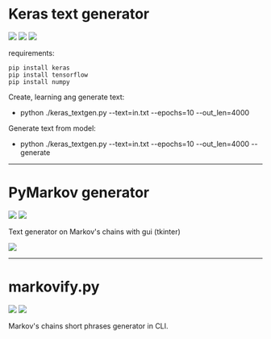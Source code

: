 # Keras text generator
![](https://img.shields.io/badge/python-3.7-blue)
![](https://img.shields.io/badge/pip%20install-keras-blue)
![](https://img.shields.io/badge/pip%20install-TensorFlow-blue)

requirements:
```
pip install keras
pip install tensorflow
pip install numpy
```

Create, learning ang generate text:
* python ./keras_textgen.py --text=in.txt --epochs=10 --out_len=4000

Generate text from model:
* python ./keras_textgen.py --text=in.txt --epochs=10 --out_len=4000 --generate


---------------------------------------------------------------------------
# PyMarkov generator
![](https://img.shields.io/badge/python-3.7-blue)
![](https://img.shields.io/badge/pip%20install-tkinter-blue)

Text generator on Markov's chains with gui (tkinter)

![](https://specialbotdata.000webhostapp.com/pic_git/markov.png)

--------------------------------------------------------------------------
# markovify.py
![](https://img.shields.io/badge/python-3.7-blue)
![](https://img.shields.io/badge/pip%20install-markovify-blue)

Markov's chains short phrases generator in CLI.
